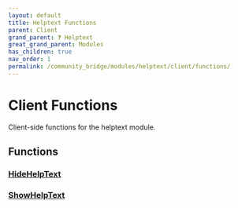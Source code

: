 ```yaml
---
layout: default
title: Helptext Functions
parent: Client
grand_parent: ❓ Helptext
great_grand_parent: Modules
has_children: true
nav_order: 1
permalink: /community_bridge/modules/helptext/client/functions/
---
```


# Client Functions

Client-side functions for the helptext module.

## Functions

### [HideHelpText](HideHelpText)

### [ShowHelpText](ShowHelpText)
